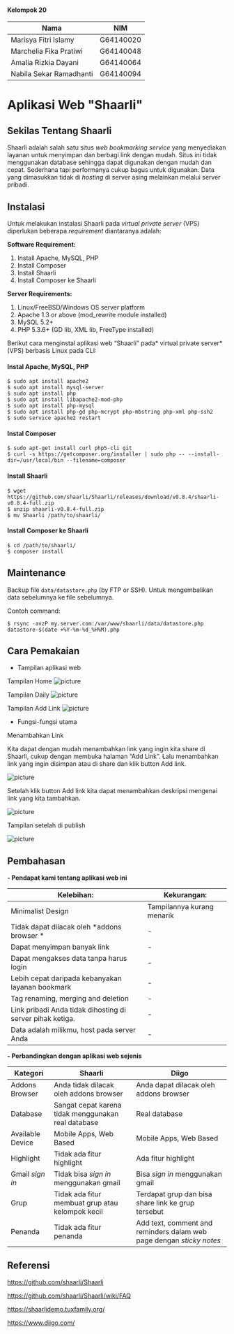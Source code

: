 #### Kelompok 20 

| Nama | NIM |
|--------|--------|
| Marisya Fitri Islamy  |   G64140020     |
| Marchelia Fika Pratiwi  |   G64140048     |
| Amalia Rizkia Dayani  |   G64140064    |
|Nabila Sekar Ramadhanti   |   G64140094     |

# Aplikasi Web "Shaarli"

## Sekilas Tentang Shaarli
Shaarli adalah salah satu situs *web bookmarking service* yang menyediakan layanan untuk menyimpan dan berbagi link dengan mudah. Situs ini tidak menggunakan database sehingga dapat digunakan dengan mudah dan cepat. Sederhana tapi performanya cukup bagus untuk digunakan. Data yang dimasukkan tidak di *hosting* di server asing melainkan melalui server pribadi.


## Instalasi
Untuk melakukan instalasi Shaarli pada *virtual private server* (VPS) diperlukan beberapa *requirement* diantaranya adalah:

**Software Requirement:**
1. Install Apache, MySQL, PHP
1.  Install Composer
1.  Install Shaarli
1. Install Composer ke Shaarli

**Server Requirements:**
1. Linux/FreeBSD/Windows OS server platform
1. Apache 1.3 or above (mod_rewrite module installed)
1. MySQL 5.2+
1. PHP 5.3.6+ (GD lib, XML lib, FreeType installed)

Berikut cara menginstal aplikasi web “Shaarli” pada* virtual private server* (VPS) berbasis Linux pada CLI:

#### Instal Apache, MySQL, PHP

```
$ sudo apt install apache2
$ sudo apt install mysql-server
$ sudo apt install php
$ sudo apt install libapache2-mod-php
$ sudo apt install php-mysql
$ sudo apt install php-gd php-mcrypt php-mbstring php-xml php-ssh2
$ sudo service apache2 restart
```

#### Instal Composer
```
$ sudo apt-get install curl php5-cli git
$ curl -s https://getcomposer.org/installer | sudo php -- --install-dir=/usr/local/bin --filename=composer
```


#### Install Shaarli

```
$ wget https://github.com/shaarli/Shaarli/releases/download/v0.8.4/shaarli-v0.8.4-full.zip
$ unzip shaarli-v0.8.4-full.zip
$ mv Shaarli /path/to/shaarli/
```

#### Install Composer ke Shaarli
```
$ cd /path/to/shaarli/
$ composer install
```




##  Maintenance

Backup file `data/datastore.php` (by FTP or SSH). Untuk mengembalikan data sebelumnya ke file sebelumnya.

Contoh command:
```
$ rsync -avzP my.server.com:/var/www/shaarli/data/datastore.php datastore-$(date +%Y-%m-%d_%H%M).php
```





## Cara Pemakaian

- Tampilan aplikasi web

Tampilan Home
![picture](http://tinypic.com/r/2lbe1wn/9)

Tampilan Daily
![picture](http://tinypic.com/r/2rh4lj7/9)

Tampilan Add Link
![picture](http://tinypic.com/r/i6w2hk/9)

- Fungsi-fungsi utama

Menambahkan Link

Kita dapat dengan mudah menambahkan link yang ingin kita share di Shaarli, cukup dengan membuka halaman “Add Link”.  Lalu menambahkan link yang ingin disimpan atau di share dan klik button Add link.

![picture](http://tinypic.com/r/w83top/9)

Setelah klik button Add link kita dapat menambahkan deskripsi mengenai link yang kita tambahkan.

![picture](http://tinypic.com/r/jq3o7q/9)

Tampilan setelah di publish

![picture](http://tinypic.com/r/n6oygp/9)


## Pembahasan

**- Pendapat kami tentang aplikasi web ini**
  
| Kelebihan:  | Kekurangan: |
|--------|--------|
|    Minimalist Design    |Tampilannya kurang menarik        |
|  Tidak dapat dilacak oleh *addons browser *  |  -  | 
|    Dapat menyimpan banyak link   |  -|
|     Dapat mengakses data tanpa harus login    |    -    |
|Lebih cepat daripada kebanyakan layanan bookmark|-|
|Tag renaming, merging and deletion|-|
|Link pribadi Anda tidak dihosting di server pihak ketiga.|-|
|Data adalah milikmu, host pada server Anda|-|


**- Perbandingkan dengan aplikasi web  sejenis**

| Kategori|Shaarli | Diigo |
|--------|--------|--------|
|Addons Browser|Anda tidak dilacak oleh addons browser|Anda dapat dilacak oleh addons browser|
|Database| Sangat cepat karena tidak menggunakan real database|Real database|
|Available Device|Mobile Apps, Web Based|Mobile Apps, Web Based|
|Highlight| Tidak ada fitur highlight | Ada fitur highlight|
|Gmail *sign in*| Tidak bisa *sign in* menggunakan gmail| Bisa *sign in* menggunakan gmail|
|Grup|Tidak ada fitur membuat grup atau kelompok kecil| Terdapat grup dan bisa share link ke grup tersebut
|Penanda|Tidak ada fitur penanda | Add text, comment and reminders dalam web page dengan *sticky notes* 



## Referensi

https://github.com/shaarli/Shaarli

https://github.com/shaarli/Shaarli/wiki/FAQ

https://shaarlidemo.tuxfamily.org/

https://www.diigo.com/

